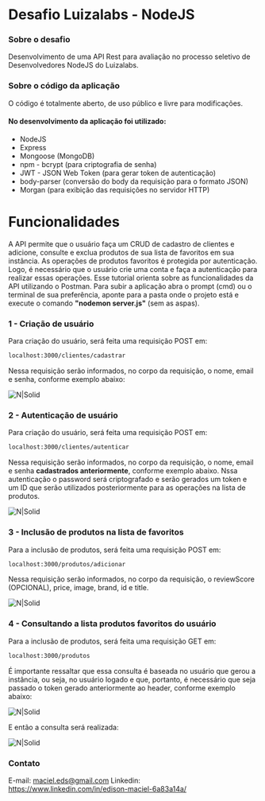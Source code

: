 # Desafio Luizalabs - NodeJS

### Sobre o desafio
                

Desenvolvimento de uma API Rest para avaliação no processo seletivo de Desenvolvedores NodeJS do Luizalabs. 
                
				
### Sobre o código da aplicação

O código é totalmente aberto, de uso público e livre para modificações.

#### No desenvolvimento da aplicação foi utilizado:

+ NodeJS
+ Express
+ Mongoose (MongoDB)
+ npm - bcrypt (para criptografia de senha)
+ JWT - JSON Web Token (para gerar token de autenticação)
+ body-parser (conversão do body da requisição para o formato JSON)
+ Morgan (para exibição das requisições no servidor HTTP)

# Funcionalidades

A API permite que o usuário faça um CRUD de cadastro de clientes e adicione, consulte e exclua produtos de sua lista de favoritos em sua instância. As operações de produtos favoritos é protegida por autenticação. Logo, é necessário que o usuário crie uma conta e faça a autenticação para realizar essas operações.
Esse tutorial orienta sobre as funcionalidades da API utilizando o Postman.
Para subir a aplicação abra o prompt (cmd) ou o terminal de sua preferência, aponte para a pasta onde o projeto está e execute o comando **"nodemon server.js"** (sem as aspas).

### 1 - Criação de usuário

Para criação do usuário, será feita uma requisição POST em:
```sh
localhost:3000/clientes/cadastrar 
```
Nessa requisição serão informados, no corpo da requisição, o nome, email e senha, conforme exemplo abaixo:

![N|Solid](https://i.ibb.co/crywdQs/req-Cadastro.jpg)

### 2 - Autenticação de usuário

Para criação do usuário, será feita uma requisição POST em:
```sh
localhost:3000/clientes/autenticar
```
Nessa requisição serão informados, no corpo da requisição, o nome, email e senha **cadastrados anteriormente**, conforme exemplo abaixo. Nssa autenticação o password será criptografado e serão gerados um token e um ID que serão utilizados posteriormente para as operações na lista de produtos.

![N|Solid](https://i.ibb.co/fN3Y9G5/aut-Usuario.jpg)

### 3 - Inclusão de produtos na lista de favoritos

Para a inclusão de produtos, será feita uma requisição POST em:
```sh
localhost:3000/produtos/adicionar
```
Nessa requisição serão informados, no corpo da requisição, o reviewScore (OPCIONAL), price, image, brand, id e title.

![N|Solid](https://i.ibb.co/5jfjT3k/cadprod.jpg)

### 4 - Consultando a lista produtos favoritos do usuário

Para a inclusão de produtos, será feita uma requisição GET em:
```sh
localhost:3000/produtos
```
É importante ressaltar que essa consulta é baseada no usuário que gerou a instância, ou seja, no usuário logado e que, portanto, é necessário que seja passado o token gerado anteriormente ao header, conforme exemplo abaixo:

![N|Solid](https://i.ibb.co/hdt7XXR/req-Header.jpg)

E então a consulta será realizada:

![N|Solid](https://i.ibb.co/wgCCqNH/consulta-Lista.jpg)




### Contato

E-mail: maciel.eds@gmail.com 
Linkedin: https://www.linkedin.com/in/edison-maciel-6a83a14a/

